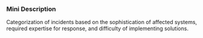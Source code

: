 ### Mini Description

Categorization of incidents based on the sophistication of affected systems, required expertise for response, and difficulty of implementing solutions.
